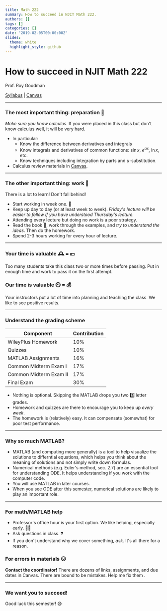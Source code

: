 ```yaml
---
title: Math 222
summary: How to succeed in NJIT Math 222.
authors: []
tags: []
categories: []
date: "2019-02-05T00:00:00Z"
slides:
  theme: white
  highlight_style: github
---
```


# How to succeed in NJIT Math 222

Prof. Roy Goodman

[Syllabus](https://docs.google.com/document/d/1MHGluTWlKFKpv3jdL6XJ-_TKFmnEojnKmPqpYkCM6g0/edit) | 
[Canvas](https://njit.instructure.com/courses/22634)

---
### The most important thing: preparation 🏃

  _Make sure you know calculus._   If you were placed in this class but don't know calculus well, it will be very hard.

* In particular:
  * Know the difference between derivatives and integrals
  * Know integrals and derivatives of common functions: $\sin{x}$, $e^{ax}$, $\ln x$, etc.
  * Know techniques including integration by parts and $u$-substitution.
* Calculus review materials in [Canvas](https://njit.instructure.com/courses/22634).

---
### The other important thing: work 👷
There is a lot to learn! Don't fall behind!
* Start working in week one. 📆
* Keep up day to day (or at least week to week). _Friday's lecture will be easier to follow if you have understood Thursday's lecture._ 
* Attending every lecture but doing no work is a poor strategy. 
* Read the book 📖, work through the examples, and _try to understand the ideas_. Then do the homework.
* Spend 2-3 hours working for every hour of lecture.

---
### Your time is valuable 🕰️ = 💵
Too many students take this class two or more times before passing. Put in enough time and work to pass it on the first attempt.

### Our time is valuable ⏲️ = 💰
Your instructors put a lot of time into planning and teaching the class. We like to see positive results.

---
### Understand the grading scheme

| Component | Contribution |
|----------|-----------|
|WileyPlus Homework| 10%|
|Quizzes | 10%
|MATLAB Assignments | 16%
|Common Midterm Exam I | 17% 
|Common Midterm Exam II | 17%
| Final Exam  | 30%

* Nothing is optional. Skipping the MATLAB drops you two 2️⃣ letter grades.
* Homework and quizzes are there to encourage you to keep up _every week_.
* The homework is (relatively) easy. It can compensate (somewhat) for poor test performance.

---
### Why so much MATLAB?

* MATLAB (and computing more generally) is a tool to help visualize the solutions to differntial equations, which helps you think about the meaning of solutions and not simply write down formulas.
* Numerical methods (e.g. Euler's method, sec. 2.7) are an essential tool for understanding ODE. It helps understanding if you work with the computer code.
* You will use MATLAB in later courses.
* When you see ODE after this semester, numerical solutions are likely to play an important role.

---
### For math/MATLAB help
* Professor's office hour is your first option. We like helping, especially early. 🧑‍🏫
* Ask questions in class. ❓
* If you don't understand why we cover something, _ask_. It's all there for a reason.

### For errors in materials 😕
**Contact the coordinator!** There are dozens of links, assignments, and due dates in Canvas. There are bound to be mistakes. Help me fix them .

---
### We want you to succeed!
Good luck this semester! :smile:
